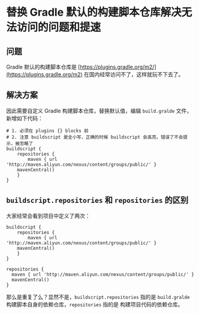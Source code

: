 # 替换 Gradle 默认的构建脚本仓库解决无法访问的问题和提速

## 问题
Gradle 默认的构建脚本仓库是 [https://plugins.gradle.org/m2/](https://plugins.gradle.org/m2) 在国内经常访问不了，这样就玩不下去了。

## 解决方案

因此需要自定义 Gradle 构建脚本仓库，替换默认值，编辑 ```build.gralde``` 文件，新增如下代码：

```
# 1. 必须在 plugins {} blocks 前
# 2. 注意 buildscript 是全小写，正确的时候 buildscript 会高亮，错误了不会提示，被忽略了
buildscript {
	repositories {
		maven { url 'http://maven.aliyun.com/nexus/content/groups/public/' }
    mavenCentral()
	}
}
```

## ```buildscript.repositories``` 和 ```repositories``` 的区别
大家经常会看到项目中定义了两次：

```
buildscript {
	repositories {
		maven { url 'http://maven.aliyun.com/nexus/content/groups/public/' }
    mavenCentral()
	}
}

repositories {
  maven { url 'http://maven.aliyun.com/nexus/content/groups/public/' }
  mavenCentral()
}
```

那么是重复了么？显然不是，```buildscript.repositories``` 指的是 ```build.gralde``` 构建脚本自身的依赖仓库，```repositories``` 指的是 构建项目代码的依赖仓库。